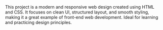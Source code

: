 This project is a modern and responsive web design created using HTML and CSS. It focuses on clean UI, structured layout, and smooth styling, making it a great example of front-end web development. Ideal for learning and practicing design principles.
